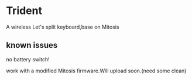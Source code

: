 # Trident
A wireless Let's split keyboard,base on Mitosis

## known issues
no battery switch!

work with a modified Mitosis firmware.Will upload soon.(need some clean)
